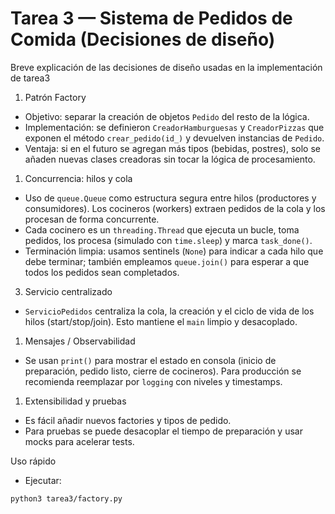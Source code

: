 # Tarea 3 — Sistema de Pedidos de Comida (Decisiones de diseño)

Breve explicación de las decisiones de diseño usadas en la implementación de tarea3

1) Patrón Factory
- Objetivo: separar la creación de objetos `Pedido` del resto de la lógica.
- Implementación: se definieron `CreadorHamburguesas` y `CreadorPizzas` que
  exponen el método `crear_pedido(id_)` y devuelven instancias de `Pedido`.
- Ventaja: si en el futuro se agregan más tipos (bebidas, postres), solo se
  añaden nuevas clases creadoras sin tocar la lógica de procesamiento.

1) Concurrencia: hilos y cola
- Uso de `queue.Queue` como estructura segura entre hilos (productores y
  consumidores). Los cocineros (workers) extraen pedidos de la cola y los
  procesan de forma concurrente.
- Cada cocinero es un `threading.Thread` que ejecuta un bucle, toma pedidos,
  los procesa (simulado con `time.sleep`) y marca `task_done()`.
- Terminación limpia: usamos sentinels (`None`) para indicar a cada hilo que
  debe terminar; también empleamos `queue.join()` para esperar a que todos los
  pedidos sean completados.

3) Servicio centralizado
- `ServicioPedidos` centraliza la cola, la creación y el ciclo de vida de los
  hilos (start/stop/join). Esto mantiene el `main` limpio y desacoplado.

1) Mensajes / Observabilidad
- Se usan `print()` para mostrar el estado en consola (inicio de preparación,
  pedido listo, cierre de cocineros). Para producción se recomienda reemplazar
  por `logging` con niveles y timestamps.

1) Extensibilidad y pruebas
- Es fácil añadir nuevos factories y tipos de pedido.
- Para pruebas se puede desacoplar el tiempo de preparación y
  usar mocks para acelerar tests.

Uso rápido
- Ejecutar:

```bash
python3 tarea3/factory.py
```
